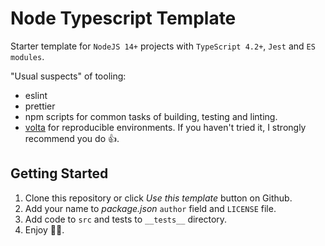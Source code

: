 # Node Typescript Template

Starter template for `NodeJS 14+` projects with `TypeScript 4.2+`, `Jest` and `ES modules`.

"Usual suspects" of tooling:

* eslint
* prettier
* npm scripts for common tasks of building, testing and linting.
* [volta](https://volta.sh) for reproducible environments. If you haven't tried it, I strongly recommend you do :thumbsup:.

## Getting Started

1. Clone this repository or click _Use this template_ button on Github.
2. Add your name to _package.json_ `author` field and `LICENSE` file.
3. Add code to `src` and tests to `__tests__` directory.
4. Enjoy :man_dancing::dancer:.
